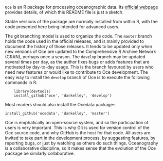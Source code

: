 ``Oce`` is an R package for processing oceanographic data.  Its [official
webpage](http://dankelley.github.com/oce/) provides details, of which this
README file is just a sketch.

Stable versions of the package are normally installed from within R, with the
code presented here being intended for advanced users.  

The git branching model is used to organize the code. The ``master`` branch
holds the code used in the official releases, and is mainly provided to
document the history of those releases.  It tends to be updated only when new
versions of Oce are updated to the Comprehensive R Archive Network (CRAN),
perhaps once a season.  The ``develop`` branch may be updated several times per
day, as the author fixes bugs or adds features that are motivated by day-to-day
usage.  This is the branch favoured by users who need new features or would
like to contribute to Oce development.  The easy way to install the ``develop``
branch of Oce is to execute the following commands in R.
```splus
    library(devtools)
    install_github('oce', 'dankelley', 'develop')
```

Most readers should also install the Ocedata package::

    install_github('ocedata', 'dankelley', 'master')

Oce is emphatically an open-source system, and so the participation of users is
very important.  This is why Git is used for version control of the Oce source
code, and why GitHub is the host for that code.  All users are invited to take
part in the development process, by suggesting features, by reporting bugs, or
just by watching as others do such things.  Oceanography is a collaborative
discipline, so it makes sense that the evolution of the Oce package be
similarly collaborative.

